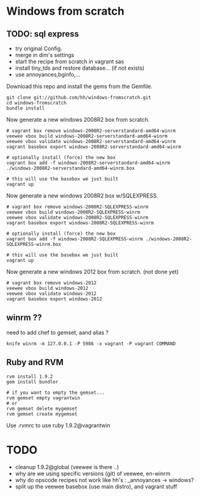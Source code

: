 # Windows from scratch

## TODO: sql express

* try original Config.
* merge in dim's settings
* start the recipe from scratch in vagrant sas
* install tiny_tds and restore database... (if not exists)
* use annoyances,bginfo,...


Download this repo and install the gems from the Gemfile.

    git clone git://github.com/hh/windows-fromscratch.git
    cd windows-fromscratch
    bundle install


Now generate a new windows 2008R2 box from scratch.

    # vagrant box remove windows-2008R2-serverstandard-amd64-winrm
    veewee vbox build windows-2008R2-serverstandard-amd64-winrm
    veewee vbox validate windows-2008R2-serverstandard-amd64-winrm
    vagrant basebox export windows-2008R2-serverstandard-amd64-winrm

    # optionally install (force) the new box
    vagrant box add -f windows-2008R2-serverstandard-amd64-winrm ./windows-2008R2-serverstandard-amd64-winrm.box

    # this will use the basebox we just built
    vagrant up

Now generate a new windows 2008R2 box w/SQLEXPRESS.

    # vagrant box remove windows-2008R2-SQLEXPRESS-winrm
    veewee vbox build windows-2008R2-SQLEXPRESS-winrm
    veewee vbox validate windows-2008R2-SQLEXPRESS-winrm
    vagrant basebox export windows-2008R2-SQLEXPRESS-winrm

    # optionally install (force) the new box
    vagrant box add -f windows-2008R2-SQLEXPRESS-winrm ./windows-2008R2-SQLEXPRESS-winrm.box

    # this will use the basebox we just built
    vagrant up

Now generate a new windows 2012 box from scratch. (not done yet)

    # vagrant box remove windows-2012
    veewee vbox build windows-2012
    veewee vbox validate windows-2012
    vagrant basebox export windows-2012


## winrm ??
need to add chef to gemset, aand alias ?

    knife winrm -m 127.0.0.1 -P 5986 -x vagrant -P vagrant COMMAND

## Ruby and RVM

    rvm install 1.9.2
    gem install bundler

    # if you want to empty the gemset...
    rvm gemset empty vagrantwin
    # or
    rvm gemset delete mygemset
    rvm gemset create mygemset


Use .rvmrc to use ruby 1.9.2@vagrantwin

# TODO

* cleanup 1.9.2@global (veewee is there ..)
* why are we using specific versions (git) of veewee, en-winrm
* why do opscode recipes not work like hh's : _annoyances -> windows?
* split up the veewee basebox (use main distro), and vagrant stuff
